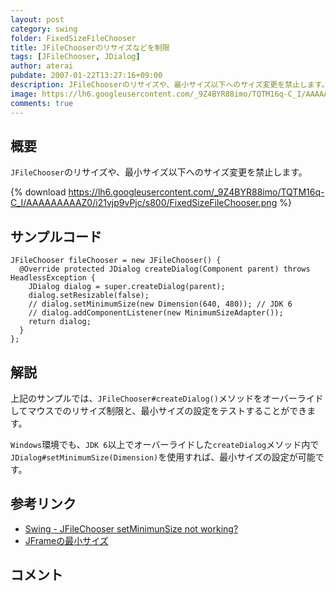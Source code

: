 ```yaml
---
layout: post
category: swing
folder: FixedSizeFileChooser
title: JFileChooserのリサイズなどを制限
tags: [JFileChooser, JDialog]
author: aterai
pubdate: 2007-01-22T13:27:16+09:00
description: JFileChooserのリサイズや、最小サイズ以下へのサイズ変更を禁止します。
image: https://lh6.googleusercontent.com/_9Z4BYR88imo/TQTM16q-C_I/AAAAAAAAAZ0/i21vjp9vPjc/s800/FixedSizeFileChooser.png
comments: true
---
```

## 概要
`JFileChooser`のリサイズや、最小サイズ以下へのサイズ変更を禁止します。

{% download https://lh6.googleusercontent.com/_9Z4BYR88imo/TQTM16q-C_I/AAAAAAAAAZ0/i21vjp9vPjc/s800/FixedSizeFileChooser.png %}

## サンプルコード
<pre class="prettyprint"><code>JFileChooser fileChooser = new JFileChooser() {
  @Override protected JDialog createDialog(Component parent) throws HeadlessException {
    JDialog dialog = super.createDialog(parent);
    dialog.setResizable(false);
    // dialog.setMinimumSize(new Dimension(640, 480)); // JDK 6
    // dialog.addComponentListener(new MinimumSizeAdapter());
    return dialog;
  }
};
</code></pre>

## 解説
上記のサンプルでは、`JFileChooser#createDialog()`メソッドをオーバーライドしてマウスでのリサイズ制限と、最小サイズの設定をテストすることができます。

`Windows`環境でも、`JDK 6`以上でオーバーライドした`createDialog`メソッド内で`JDialog#setMinimumSize(Dimension)`を使用すれば、最小サイズの設定が可能です。

## 参考リンク
- [Swing - JFileChooser setMinimunSize not working?](https://community.oracle.com/thread/1374445)
- [JFrameの最小サイズ](https://ateraimemo.com/Swing/MinimumFrame.html)

<!-- dummy comment line for breaking list -->

## コメント
